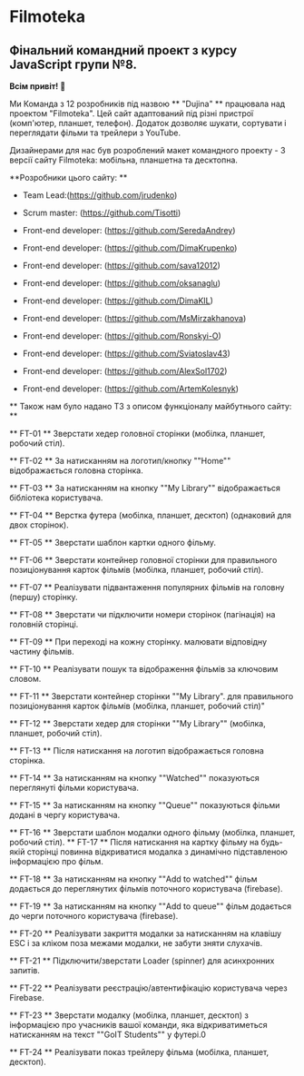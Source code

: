 # Filmoteka

## Фінальний командний проект з курсу JavaScript групи №8.

**Всім привіт! 👋**

Ми Команда з 12 розробників під назвою ** "Dujina" ** працювала над проектом
"Filmoteka". Цей сайт адаптований під різні пристрої (комп'ютер, планшет,
телефон). Додаток дозволяє шукати, сортувати і переглядати фільми та трейлери з
YouTube.

Дизайнерами для нас був розроблений макет командного проекту - 3 версії сайту
Filmoteka: мобільна, планшетна та десктопна.

**Розробники цього сайту: **

- Team Lead:(https://github.com/jrudenko)

- Scrum master: (https://github.com/Tisotti)

- Front-end developer: (https://github.com/SeredaAndrey)

- Front-end developer: (https://github.com/DimaKrupenko)

- Front-end developer: (https://github.com/sava12012)

- Front-end developer: (https://github.com/oksanaglu)

- Front-end developer: (https://github.com/DimaKIL)

- Front-end developer: (https://github.com/MsMirzakhanova)

- Front-end developer: (https://github.com/Ronskyi-O)

- Front-end developer: (https://github.com/Sviatoslav43)

- Front-end developer: (https://github.com/AlexSol1702)

- Front-end developer: (https://github.com/ArtemKolesnyk)

** Також нам було надано ТЗ з описом функціоналу майбутнього сайту: **

** FT-01 ** Зверстати хедер головної сторінки (мобілка, планшет, робочий стіл).

** FT-02 ** За натисканням на логотип/кнопку ""Home"" відображається головна
сторінка.

** FT-03 ** За натисканням на кнопку ""My Library"" відображається бібліотека
користувача.

** FT-04 ** Верстка футера (мобілка, планшет, десктоп) (однаковий для двох
сторінок).

** FT-05 ** Зверстати шаблон картки одного фільму.

** FT-06 ** Зверстати контейнер головної сторінки для правильного позиціонування
карток фільмів (мобілка, планшет, робочий стіл).

** FT-07 ** Реалізувати підвантаження популярних фільмів на головну (першу)
сторінку.

** FT-08 ** Зверстати чи підключити номери сторінок (пагінація) на головній
сторінці.

** FT-09 ** При переході на кожну сторінку. малювати відповідну частину фільмів.

** FT-10 ** Реалізувати пошук та відображення фільмів за ключовим словом.

** FT-11 ** Зверстати контейнер сторінки ""My Library". для правильного
позиціонування карток фільмів (мобілка, планшет, робочий стіл)"

** FT-12 ** Зверстати хедер для сторінки ""My Library"" (мобілка, планшет,
робочий стіл).

** FT-13 ** Після натискання на логотип відображається головна сторінка.

** FT-14 ** За натисканням на кнопку ""Watched"" показуються переглянуті фільми
користувача.

** FT-15 ** За натисканням на кнопку ""Queue"" показуються фільми додані в чергу
користувача.

** FT-16 ** Зверстати шаблон модалки одного фільму (мобілка, планшет, робочий
стіл). ** FT-17 ** Після натискання на картку фільму на будь-якій сторінці
повинна відкриватися модалка з динамічно підставленою інформацією про фільм.

** FT-18 ** За натисканням на кнопку ""Add to watched"" фільм додається до
переглянутих фільмів поточного користувача (firebase).

** FT-19 ** За натисканням на кнопку ""Add to queue"" фільм додається до черги
поточного користувача (firebase).

** FT-20 ** Реалізувати закриття модалки за натисканням на клавішу ESC і за
кліком поза межами модалки, не забути зняти слухачів.

** FT-21 ** Підключити/зверстати Loader (spinner) для асинхронних запитів.

** FT-22 ** Реалізувати реєстрацію/автентифікацію користувача через Firebase.

** FT-23 ** Зверстати модалку (мобілка, планшет, десктоп) з інформацією про
учасників вашої команди, яка відкриватиметься натисканням на текст ""GoIT
Students"" у футері.0

** FT-24 ** Реалізувати показ трейлеру фільма (мобілка, планшет, десктоп).
